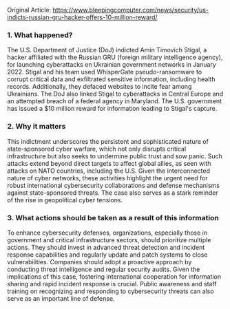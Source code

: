 Original Article: https://www.bleepingcomputer.com/news/security/us-indicts-russian-gru-hacker-offers-10-million-reward/

### 1. What happened?
The U.S. Department of Justice (DoJ) indicted Amin Timovich Stigal, a hacker affiliated with the Russian GRU (foreign military intelligence agency), for launching cyberattacks on Ukrainian government networks in January 2022. Stigal and his team used WhisperGate pseudo-ransomware to corrupt critical data and exfiltrated sensitive information, including health records. Additionally, they defaced websites to incite fear among Ukrainians. The DoJ also linked Stigal to cyberattacks in Central Europe and an attempted breach of a federal agency in Maryland. The U.S. government has issued a $10 million reward for information leading to Stigal's capture.

### 2. Why it matters
This indictment underscores the persistent and sophisticated nature of state-sponsored cyber warfare, which not only disrupts critical infrastructure but also seeks to undermine public trust and sow panic. Such attacks extend beyond direct targets to affect global allies, as seen with attacks on NATO countries, including the U.S. Given the interconnected nature of cyber networks, these activities highlight the urgent need for robust international cybersecurity collaborations and defense mechanisms against state-sponsored threats. The case also serves as a stark reminder of the rise in geopolitical cyber tensions.

### 3. What actions should be taken as a result of this information
To enhance cybersecurity defenses, organizations, especially those in government and critical infrastructure sectors, should prioritize multiple actions. They should invest in advanced threat detection and incident response capabilities and regularly update and patch systems to close vulnerabilities. Companies should adopt a proactive approach by conducting threat intelligence and regular security audits. Given the implications of this case, fostering international cooperation for information sharing and rapid incident response is crucial. Public awareness and staff training on recognizing and responding to cybersecurity threats can also serve as an important line of defense.